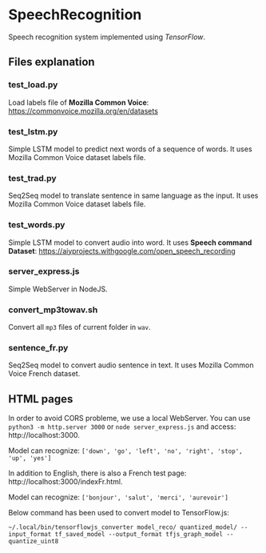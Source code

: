 # SpeechRecognition
Speech recognition system implemented using *TensorFlow*.

## Files explanation
### test_load.py
Load labels file of **Mozilla Common Voice**:  https://commonvoice.mozilla.org/en/datasets

### test_lstm.py
Simple LSTM model to predict next words of a sequence of words. It uses Mozilla Common Voice dataset labels file.

### test_trad.py
Seq2Seq model to translate sentence in same language as the input. It uses Mozilla Common Voice dataset labels file.

### test_words.py
Simple LSTM model to convert audio into word. It uses **Speech command Dataset**: https://aiyprojects.withgoogle.com/open_speech_recording


### server_express.js
Simple WebServer in NodeJS.

### convert_mp3towav.sh
Convert all `mp3` files of current folder in `wav`.

### sentence_fr.py
Seq2Seq model to convert audio sentence in text. It uses Mozilla Common Voice French dataset.

## HTML pages
In order to avoid CORS probleme, we use a local WebServer. You can use `python3 -m http.server 3000` or `node server_express.js` and access: http://localhost:3000.

Model can recognize: `['down', 'go', 'left', 'no', 'right', 'stop', 'up', 'yes']`


In addition to English, there is also a French test page: http://localhost:3000/indexFr.html.

Model can recognize: `['bonjour', 'salut', 'merci', 'aurevoir']`

Below command has been used to convert model to TensorFlow.js:
```
~/.local/bin/tensorflowjs_converter model_reco/ quantized_model/ --input_format tf_saved_model --output_format tfjs_graph_model --quantize_uint8
```
